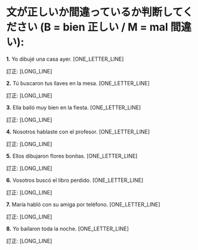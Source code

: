 # 文が正しいか間違っているか判断してください (B = bien 正しい / M = mal 間違い):

**1.** Yo dibujé una casa ayer. [ONE_LETTER_LINE]

   訂正: [LONG_LINE]

**2.** Tú buscaron tus llaves en la mesa. [ONE_LETTER_LINE]

   訂正: [LONG_LINE]

**3.** Ella bailó muy bien en la fiesta. [ONE_LETTER_LINE]

   訂正: [LONG_LINE]

**4.** Nosotros hablaste con el profesor. [ONE_LETTER_LINE]

   訂正: [LONG_LINE]

**5.** Ellos dibujaron flores bonitas. [ONE_LETTER_LINE]

   訂正: [LONG_LINE]

**6.** Vosotros buscó el libro perdido. [ONE_LETTER_LINE]

   訂正: [LONG_LINE]

**7.** María habló con su amiga por teléfono. [ONE_LETTER_LINE]

   訂正: [LONG_LINE]

**8.** Yo bailaron toda la noche. [ONE_LETTER_LINE]

   訂正: [LONG_LINE]